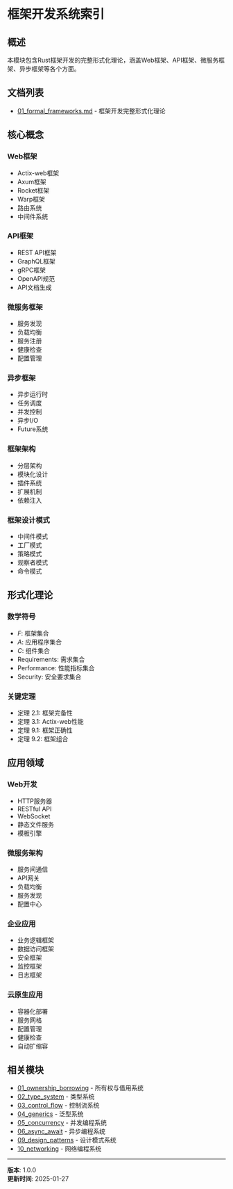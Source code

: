 # 框架开发系统索引

## 概述

本模块包含Rust框架开发的完整形式化理论，涵盖Web框架、API框架、微服务框架、异步框架等各个方面。

## 文档列表

- [01_formal_frameworks.md](01_formal_frameworks.md) - 框架开发完整形式化理论

## 核心概念

### Web框架
- Actix-web框架
- Axum框架
- Rocket框架
- Warp框架
- 路由系统
- 中间件系统

### API框架
- REST API框架
- GraphQL框架
- gRPC框架
- OpenAPI规范
- API文档生成

### 微服务框架
- 服务发现
- 负载均衡
- 服务注册
- 健康检查
- 配置管理

### 异步框架
- 异步运行时
- 任务调度
- 并发控制
- 异步I/O
- Future系统

### 框架架构
- 分层架构
- 模块化设计
- 插件系统
- 扩展机制
- 依赖注入

### 框架设计模式
- 中间件模式
- 工厂模式
- 策略模式
- 观察者模式
- 命令模式

## 形式化理论

### 数学符号
- $F$: 框架集合
- $A$: 应用程序集合
- $C$: 组件集合
- $\text{Requirements}$: 需求集合
- $\text{Performance}$: 性能指标集合
- $\text{Security}$: 安全要求集合

### 关键定理
- 定理 2.1: 框架完备性
- 定理 3.1: Actix-web性能
- 定理 9.1: 框架正确性
- 定理 9.2: 框架组合

## 应用领域

### Web开发
- HTTP服务器
- RESTful API
- WebSocket
- 静态文件服务
- 模板引擎

### 微服务架构
- 服务间通信
- API网关
- 负载均衡
- 服务发现
- 配置中心

### 企业应用
- 业务逻辑框架
- 数据访问框架
- 安全框架
- 监控框架
- 日志框架

### 云原生应用
- 容器化部署
- 服务网格
- 配置管理
- 健康检查
- 自动扩缩容

## 相关模块

- [01_ownership_borrowing](../01_ownership_borrowing/) - 所有权与借用系统
- [02_type_system](../02_type_system/) - 类型系统
- [03_control_flow](../03_control_flow/) - 控制流系统
- [04_generics](../04_generics/) - 泛型系统
- [05_concurrency](../05_concurrency/) - 并发编程系统
- [06_async_await](../06_async_await/) - 异步编程系统
- [09_design_patterns](../09_design_patterns/) - 设计模式系统
- [10_networking](../10_networking/) - 网络编程系统

---

**版本**: 1.0.0  
**更新时间**: 2025-01-27 